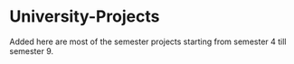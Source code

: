 # University-Projects
Added here are most of the semester projects starting from semester 4 till semester 9.
